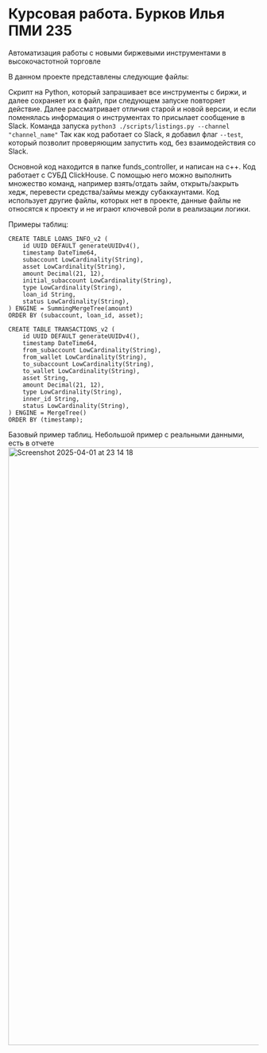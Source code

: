 # Курсовая работа. Бурков Илья ПМИ 235

Автоматизация работы с новыми биржевыми инструментами в высокочастотной торговле

В данном проекте представлены следующие файлы:

Скрипт на Python, который запрашивает все инструменты с биржи, и далее сохраняет их в файл, при следующем запуске повторяет действие. Далее рассматривает отличия старой и новой версии, и если поменялась информация о  инструментах то присылает сообщение в Slack. Команда запуска `python3 ./scripts/listings.py --channel "channel_name"` Так как код работает со Slack, я добавил флаг `--test`, который позволит проверяющим запустить код, без взаимодействия со Slack.

Основной код находится в папке funds_controller, и написан на с++. Код работает с СУБД ClickHouse. С помощью него можно выполнить множество команд, например взять/отдать займ, открыть/закрыть хедж, перевести средства/займы между субаккаунтами.
Код использует другие файлы, которых нет в проекте, данные файлы не относятся к проекту и не играют ключевой роли в реализации логики. 

Примеры таблиц:
```
CREATE TABLE LOANS_INFO_v2 (
    id UUID DEFAULT generateUUIDv4(),
    timestamp DateTime64,
    subaccount LowCardinality(String),
    asset LowCardinality(String),
    amount Decimal(21, 12),
    initial_subaccount LowCardinality(String),
    type LowCardinality(String),
    loan_id String,
    status LowCardinality(String),
) ENGINE = SummingMergeTree(amount)
ORDER BY (subaccount, loan_id, asset); 

CREATE TABLE TRANSACTIONS_v2 (
    id UUID DEFAULT generateUUIDv4(),
    timestamp DateTime64,
    from_subaccount LowCardinality(String),
    from_wallet LowCardinality(String),
    to_subaccount LowCardinality(String),
    to_wallet LowCardinality(String),
    asset String,
    amount Decimal(21, 12),
    type LowCardinality(String),
    inner_id String,
    status LowCardinality(String),
) ENGINE = MergeTree()
ORDER BY (timestamp);
```
Базовый пример таблиц. Небольшой пример с реальными данными, есть в отчете
<img width="1203" alt="Screenshot 2025-04-01 at 23 14 18" src="https://github.com/user-attachments/assets/fa23d6cd-7632-4bd4-9644-99d7e0d71edc" />


